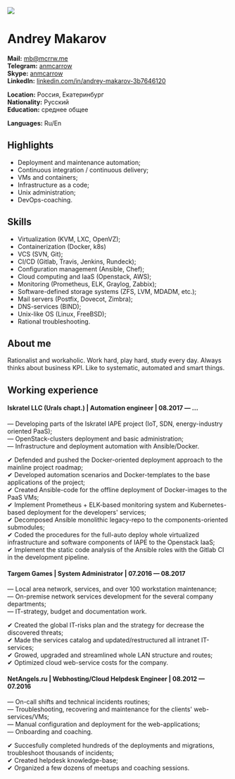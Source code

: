 ![](https://mcrrw.me/img/avatar.jpg)

Andrey Makarov
===========================

**Mail:** [mb@mcrrw.me](mailto:mb@mcrrw.me)  
**Telegram:** [anmcarrow](https://t.me/anmcarrow)  
**Skype:** [anmcarrow](skype:username)  
**LinkedIn:** [linkedin.com/in/andrey-makarov-3b7646120](https://linkedin.com/in/andrey-makarov-3b7646120/)

**Location:** Россия, Екатеринбург  
**Nationality:** Русский  
**Education:** среднее общее  

**Languages:** Ru/En  

Highlights
----------------------------

- Deployment and maintenance automation;  
- Continuous integration / continuous delivery;  
- VMs and containers;  
- Infrastructure as a code;  
- Unix administration;  
- DevOps-coaching.

Skills
----------------------------

- Virtualization (KVM, LXC, OpenVZ);  
- Containerization (Docker, k8s)
- VCS (SVN, Git);  
- CI/CD (Gitlab, Travis, Jenkins, Rundeck);  
- Configuration management (Ansible, Chef);  
- Cloud computing and IaaS (Openstack, AWS);  
- Monitoring (Prometheus, ELK, Graylog, Zabbix);  
- Software-defined storage systems (ZFS, LVM, MDADM, etc.);  
- Mail servers (Postfix, Dovecot, Zimbra);  
- DNS-services (BIND);  
- Unix-like OS (Linux, FreeBSD);  
- Rational troubleshooting.

About me
----------------------------

Rationalist and workaholic. Work hard, play hard, study every day. Always thinks about business KPI. Like to systematic, automated and smart things.

Working experience
----------------------------

####  Iskratel LLC (Urals chapt.) | Automation engineer | 08.2017 — ...

— Developing parts of the Iskratel IAPE project (IoT, SDN, energy-industry oriented PaaS);    
— OpenStack-clusters deployment and basic administration;    
— Infrastructure and deployment automation with Ansible/Docker.  

✔ Defended and pushed the Docker-oriented deployment approach to the mainline project roadmap;    
✔ Developed automation scenarios and Docker-templates to the base applications of the project;    
✔ Created Ansible-code for the offline deployment of Docker-images to the PaaS VMs;    
✔ Implement Prometheus + ELK-based monitoring system and Kubernetes-based deployment for the developers' services;    
✔ Decomposed Ansible monolithic legacy-repo to the components-oriented submodules;    
✔ Coded the procedures for the full-auto deploy whole virtualized infrastructure and software components of IAPE to the Openstack IaaS;    
✔ Implement the static code analysis of the Ansible roles with the Gitlab CI in the development pipeline.

####  Targem Games | System Administrator | 07.2016 — 08.2017


— Local area network, services, and over 100 workstation maintenance;  
— On-premise network services development for the several company departments;  
— IT-strategy, budget and documentation work.

✔ Created the global IT-risks plan and the strategy for decrease the discovered threats;  
✔ Made the services catalog and updated/restructured all intranet IT-services;   
✔ Growed, upgraded and streamlined whole LAN structure and routes;  
✔ Optimized cloud web-service costs for the company.

####  NetAngels.ru | Webhosting/Cloud Helpdesk Engineer | 08.2012 — 07.2016

— On-call shifts and technical incidents routines;  
— Troubleshooting, recovering and maintenance for the clients' web-services/VMs;  
— Manual configuration and deployment for the web-applications;  
— Onboarding and coaching.  

✔ Succesfully completed hundreds of the deployments and migrations, troubleshoot thousands of incidents;  
✔ Created helpdesk knowledge-base;  
✔ Organized a few dozens of meetups and coaching sessions.


